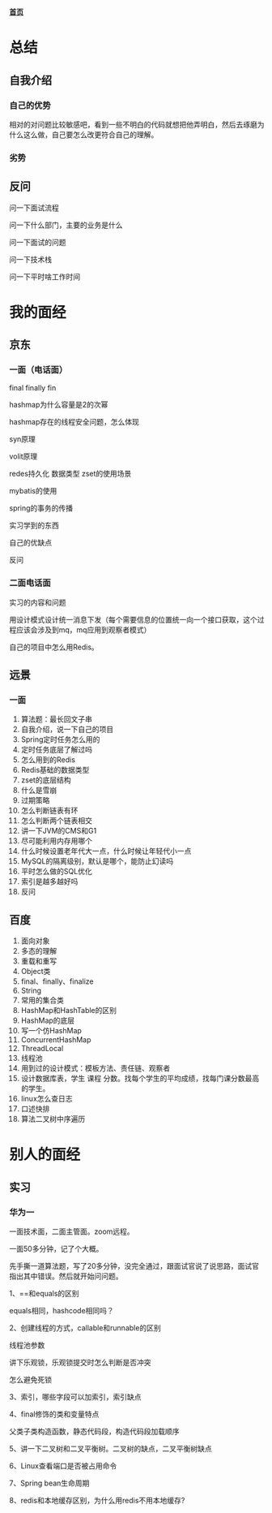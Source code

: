 [**首页**](https://github.com/qdw497874677/myNotes/blob/master/首页检索.md)

# 总结

## 自我介绍



### 自己的优势

相对的对问题比较敏感吧，看到一些不明白的代码就想把他弄明白，然后去琢磨为什么这么做，自己要怎么改更符合自己的理解。

### 劣势



## 反问

问一下面试流程

问一下什么部门，主要的业务是什么

问一下面试的问题

问一下技术栈

问一下平时啥工作时间







# 我的面经

## 京东

### 一面（电话面）

final finally fin

hashmap为什么容量是2的次幂

hashmap存在的线程安全问题，怎么体现

syn原理

volit原理

redes持久化 数据类型 zset的使用场景

mybatis的使用

spring的事务的传播

实习学到的东西

自己的优缺点

反问

### 二面电话面

实习的内容和问题

用设计模式设计统一消息下发（每个需要信息的位置统一向一个接口获取，这个过程应该会涉及到mq，mq应用到观察者模式）

自己的项目中怎么用Redis。



## 远景

### 一面

1. 算法题：最长回文子串
2. 自我介绍，说一下自己的项目
3. Spring定时任务怎么用的
4. 定时任务底层了解过吗
5. 怎么用到的Redis
6. Redis基础的数据类型
7. zset的底层结构
8. 什么是雪崩
9. 过期策略
10. 怎么判断链表有环
11. 怎么判断两个链表相交
12. 讲一下JVM的CMS和G1
13. 尽可能利用内存用哪个
14. 什么时候设置老年代大一点，什么时候让年轻代小一点
15. MySQL的隔离级别，默认是哪个，能防止幻读吗
16. 平时怎么做的SQL优化
17. 索引是越多越好吗
18. 反问



## 百度

1. 面向对象
2. 多态的理解
3. 重载和重写
4. Object类
5. final、finally、finalize
6. String
7. 常用的集合类
8. HashMap和HashTable的区别
9. HashMap的底层
10. 写一个仿HashMap
11. ConcurrentHashMap
12. ThreadLocal
13. 线程池
14. 用到过的设计模式：模板方法、责任链、观察者
15. 设计数据库表，学生 课程 分数。找每个学生的平均成绩，找每门课分数最高的学生。
16. linux怎么查日志
17. 口述快排
18. 算法二叉树中序遍历

# 别人的面经

## 实习

### 华为一

一面技术面，二面主管面。zoom远程。

一面50多分钟，记了个大概。

先手撕一道算法题，写了20多分钟，没完全通过，跟面试官说了说思路，面试官指出其中错误。然后就开始问问题。

1、==和equals的区别

equals相同，hashcode相同吗？

2、创建线程的方式，callable和runnable的区别

线程池参数

讲下乐观锁，乐观锁提交时怎么判断是否冲突

怎么避免死锁

3、索引，哪些字段可以加索引，索引缺点

4、final修饰的类和变量特点

父类子类构造函数，静态代码段，构造代码段加载顺序

5、讲一下二叉树和二叉平衡树。二叉树的缺点，二叉平衡树缺点

6、Linux查看端口是否被占用命令

7、Spring bean生命周期

8、redis和本地缓存区别，为什么用redis不用本地缓存?